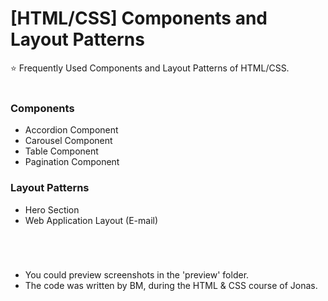 # [HTML/CSS] Components and Layout Patterns
⭐ Frequently Used Components and Layout Patterns of HTML/CSS.
<br/><br/>
### Components
- Accordion Component
- Carousel Component
- Table Component
- Pagination Component


### Layout Patterns
- Hero Section
- Web Application Layout (E-mail)
#
<br/>

- You could preview screenshots in the 'preview' folder.
- The code was written by BM, during the HTML & CSS course of Jonas.
